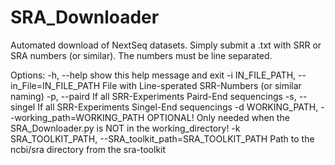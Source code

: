 # SRA_Downloader


Automated download of NextSeq datasets. Simply submit a .txt with SRR or SRA numbers (or similar). The numbers must be line separated.

Options:
  -h, --help            show this help message and exit
  -i IN_FILE_PATH, --in_File=IN_FILE_PATH
                        File with Line-sperated SRR-Numbers (or similar naming)
  -p, --paird           If all SRR-Experiments Paird-End sequencings
  -s, --singel          If all SRR-Experiments Singel-End sequencings
  -d WORKING_PATH, --working_path=WORKING_PATH
                        OPTIONAL! Only needed when the SRA_Downloader.py is
                        NOT in the working_directory!
  -k SRA_TOOLKIT_PATH, --SRA_toolkit_path=SRA_TOOLKIT_PATH
                        Path to the  ncbi/sra directory from the sra-toolkit
